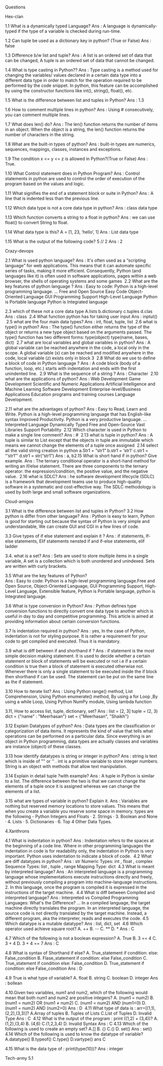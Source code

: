  Questions

Hex-clan

1.1 What is a dynamically typed Language?
 Ans : A language is dynamically-typed if the type of a variable is checked during run-time.
 
1.2 Can tuple be used as a dictionary key in python? (True or False)
 Ans : false
 
1.3 Difference b/w list and tuple?
 Ans : A list is an ordered set of data that can be changed, A tuple is an ordered set of data that cannot be changed. 
 
1.4 What is type casting in Python??
 Ans : Type casting is a method used for changing the variables/ values declared in a certain data type into a different data type in order to match for the operation required to be performed by the code snippet. In python, this feature can be accomplished by using the constructor functions like int(), string(), float(), etc.
 
1.5 What is the difference between list and tuples in Python?
Ans : 1.3

1.6 How to comment multiple lines in python?
 Ans : Using # consecutively, you can comment multiple lines. 

1.7 What does len() do?
 Ans : The len() function returns the number of items in an object. When the object is a string, the len() function returns the number of characters in the string.

1.8 What are the built-in types of python?
 Ans : built-in types are numerics, sequences, mappings, classes, instances and exceptions.

1.9 The condition x <= y <= z is allowed in Python?(True or False)
 Ans : True.

1.10 What Control statement does in Python Program?
 Ans : Control statements in python are used to control the order of execution of the program based on the values and logic.
 
1.11 What signifies the end of a statement block or suite in Python?
 Ans : A line that is indented less than the previous line.​ 
 
1.12 Which data type is not a core data type in python?
 Ans : class data type 
 
1.13 Which function converts a string to a float in python?
 Ans :  we can use float() to convert String to float.
 
1.14 What data type is this? A = [1, 23, ‘hello’, 1]
 Ans : List data type

1.15 What is the output of the following code? 5 // 2
 Ans : 2


Crazy-devops

2.1  What is  used  python language?
Ans : It's often used as a “scripting language” for web applications. This means that it can automate specific series of tasks, making it more efficient. Consequently, Python (and languages like it) is often used in software applications, pages within a web browser, the shells of operating systems and some games
​
2.2  What are the key features of python language ?
Ans :    Easy to code: Python is a high-level programming language. ...
    Free and Open Source
    Easy Code
    Object-Oriented Language
    GUI Programming Support
    High-Level Language
    Python is Portable language
    Python is Integrated language
    
2.3  which of these not a core data type
       A.lists b.dictionary c.tuples d.clas
Ans : class
​
2.4  What function python has for taking user input
Ans : inptut()
​
2.5 what are the four main data types?
Ans : int, float, tuple, list
​
2.6 what is type() in python?
Ans : The type() function either returns the type of the object or returns a new type object based on the arguments passed. The type() function has two different forms: type(object) type(name, bases, dict)
​
2.7 what are local variables and global variables in python?
Ans : A global variable can be reached anywhere in the code, a local only in the scope. A global variable (x) can be reached and modified anywhere in the code, local variable (z) exists only in block 3
​
2.8 What do we use to define a block of code in Python language ?
Ans : A code block (body of a function, loop, etc.) starts with indentation and ends with the first unindented line.
​
2.9 What is the sequence of a string  ?
Ans : Character
​
2.10 what are the applications of python?
Ans :     Web Development
    Game Development
    Scientific and Numeric Applications
    Artificial Intelligence and Machine Learning
    Software Development
    Enterprise-level/Business Applications
    Education programs and training courses
    Language Development.
    
2.11 what are the advantages of python?
Ans : Easy to Read, Learn and Write. Python is a high-level programming language that has     English-like syntax
      Improved Productivity. Python is a very productive language. ...
      Interpreted Language
      Dynamically Typed
      Free and Open-Source
      Vast Libraries Support
      Portability
​
2.12 Which character is used in Python to make a single line comment?
Ans : #
​
2.13 what is tuple in python?
Ans : A tuple is similar to List except that the objects in tuple are immutable which means we cannot change the elements of a tuple once assigned
​
2.14 select all the valid string creation in python
a.Str1 = “str1” b.str1 = ‘str1’ c.str1 = “‘str1”’ d.str1 = str(“str1”)
Ans : a, b
​
2.15 What is short hand if in python? Give example. 
Ans : The ternary conditional operator is a short-hand method for writing an if/else statement. There are three components to the ternary operator: the expression/condition, the positive value, and the negative value.
​
2.16 what is SDLC?
Ans : he software development lifecycle (SDLC) is a framework that development teams use to produce high-quality software in a systematic and cost-effective way. The SDLC methodology is used by both large and small software organizations.


Cloud-amigos

3.1   What is the difference between list and tuples in Python?
3.2   How python  is differ from other language?
Ans : Python is easy to learn, Python is good for starting out because the syntax of Python is very simple and understandable, We can create GUI and CGI in a few lines of code. 

3.3   Give types of if else  statement and explain it ?
Ans : if statements, If-else statements, Elif statements nensted if and if-else statements, elif ladder
 
3.4.   what is a set?
Ans :  Sets are used to store multiple items in a single variable, A set is a collection which is both unordered and unindexed. Sets are written with curly brackets.
 
3.5    What are the key features of Python?  
Ans : Easy to code: Python is a high-level programming language.Free and Open Source, Object-Oriented Language, GUI Programming Support, High-Level Language, Extensible feature, Python is Portable language, python is Integrated language.
 
3.6   What is type conversion in Python? 
Ans : Python defines type conversion functions to directly convert one data type to another which is useful in day to day and competitive programming. This article is aimed at providing information about certain conversion functions.

3.7    Is indentation required in python? 
Ans : yes, In the case of Python, indentation is not for styling purpose. It is rather a requirement for your code to get compiled and executed. Thus it is mandatory.

3.9   what is diff between if and shorthand if ?
Ans : if statement is the most simple decision making statement. It is used to decide whether a certain statement or block of statements will be executed or not i.e if a certain condition is true then a block of statement is executed otherwise not. Whenever there is only a single statement to be executed inside the if block then shorthand if can be used. The statement can be put on the same line as the if statement.
 
3.10  How to iterate list?
Ans : Using Python range() method, List Comprehension, Using Python enumerate() method, By using a for Loop ,By using a while Loop, Using Python NumPy module, Using lambda function
 
3.11, How to access list, tuple, dictionary, set?
Ans : list = [2, 3]
      tuple = (2, 3)
      dict = {"name" : "Meerhasan"}
      set = {"Meerhasan", "Shaikh"}
 
3.12  Explain Datatypes of python?
Ans : Data types are the classification or categorization of data items. It represents the kind of value that tells what operations can be performed on a particular data. Since everything is an object in Python programming, data types are actually classes and variables are instance (object) of these classes.

3.13  how identify datatypes is string or integer in python?
Ans : string is text which is inside of "" or '' . int is a primitive variable to store integer numbers. String is an object with methods that allow text manipulation.

3.14  Explain in detail tuple ?with example?
Ans : A tuple in Python is similar to a list. The difference between the two is that we cannot change the elements of a tuple once it is assigned whereas we can change the elements of a list.

3.15   what are types of variable in python? Explain it.
Ans : Variables are nothing but reserved memory locations to store values. This means that when you create a variable you reserve some space in memory. types are the following - Python Integers and Floats · 2. Strings · 3. Boolean and None · 4. Lists · 5. Dictionaries · 6. Top 4 Other Data Types.
 

4.Xanthrons

4.1 What is indentation in python?
Ans : Indentation refers to the spaces at the beginning of a code line. Where in other programming languages the indentation in code is for readability only, the indentation in Python is very important. Python uses indentation to indicate a block of code.
​
4.2 What are diff datatypes in python?
Ans : str
Numeric Types:	int , float , complex
Sequence Types:	list , tuple , range
Mapping Type:	dict
​
4.3 What is meant by interpreted language?
Ans : An interpreted language is a programming language whose implementations execute instructions directly and freely, without previously compiling a program into machine-language instructions. 2. In this language, once the program is compiled it is expressed in the instructions of the target machine.
​
4.4 What is diff between Compiled and interpreted language?
Ans : Interpreted vs Compiled Programming Languages: What's the Difference? ... In a compiled language, the target machine directly translates the program. In an interpreted language, the source code is not directly translated by the target machine. Instead, a different program, aka the interpreter, reads and executes the code.
​
4.5 Which datatype is a mutable datatype?
Ans : list, dict, set
​
4.6 Which operator used achieve square root?
    A. ++    B. --     C. **     D. *
Ans : C
    
4.7 Which of the following is not a boolean expression?
    A. True      B. 3 == 4     C. 3 + 4     D. 3 + 4 == 7
Ans : C
    
4.8 What is syntax of Shorthand if else?
    A. True_statement if condition: else: False_condition
    B. Flase_statement if condition: else False_condition
    C. True_statement if condition else: False_condition
    D. True_statement if condition: else False_condition
Ans : D
    
4.9 True is what type of variable?
    A. float                B. string
    C. boolean    D. integer
Ans : bollean
    
4.10.Given two variables, num1 and num2, which of the following would mean that both num1 and num2 are positive integers?
    A. (num1 = num2)                            B. (num1 = num2) OR (num1 ≠ num2)
    C. (num1 = num2) AND (num1<0)   D. (num1 = num2) AND (num2>0)
Ans : D
​
4.11 What type of data is : arr=[(1,1),(2,2),(3,3)]?
    A.Array of tuples        B. Tuples of Lists
    C.List of Tuples        D. Invalid Type
Ans : C
​
4.12 What is the output of the program : print ((1,2) + (3,4))?
     A.(1,2),(3,4)            B. (4,6)
     C.(1,2,3,4)            D. Invalid Syntax
Ans : C
4.13 Which of the following is used to create an empty set?
    A.[]                B. {}
    C.()                D. set()
Ans : set()
​
4.14  Which of the following is used to know the datatype of variable?
    A.datatype()            B.typeof()
    C.type()            D.vartype()
ans  C

4.15 What is the data type of : print(type(10))?
Ans : integer



Tech-army
5.1





